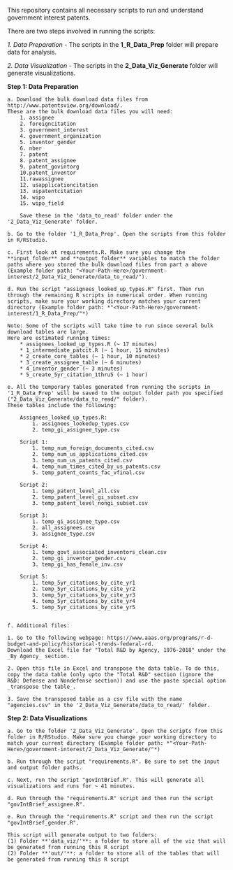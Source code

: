 This repository contains all necessary scripts to run and understand government interest patents.

There are two steps involved in running the scripts:

_1. Data Preparation_ - The scripts in the **1_R_Data_Prep** folder will prepare data for analysis.

_2. Data Visualization_ - The scripts in the **2_Data_Viz_Generate** folder will generate visualizations.

**Step 1: Data Preparation**

	a. Download the bulk download data files from http://www.patentsview.org/download/. 
	These are the bulk download data files you will need:
		1. assignee
		2. foreigncitation
		3. government_interest
		4. government_organization
		5. inventor_gender 
		6. nber 
		7. patent 
		8. patent_assignee
		9. patent_govintorg 
		10.patent_inventor 
		11.rawassignee
		12. usapplicationcitation
		13. uspatentcitation
		14. wipo
		15. wipo_field

		Save these in the 'data_to_read' folder under the '2_Data_Viz_Generate' folder. 

	b. Go to the folder '1_R_Data_Prep'. Open the scripts from this folder in R/RStudio. 
	
	c. First look at requirements.R. Make sure you change the **input_folder** and **output_folder** variables to match the folder paths where you stored the bulk download files from part a above (Example folder path: "<Your-Path-Here>/government-interest/2_Data_Viz_Generate/data_to_read/"). 

	d. Run the script "assignees_looked_up_types.R" first. Then run through the remaining R scripts in numerical order. When running scripts, make sure your working directory matches your current directory (Example folder path: *"<Your-Path-Here>/government-interest/1_R_Data_Prep/"*)

	Note: Some of the scripts will take time to run since several bulk download tables are large. 
	Here are estimated running times:
		* assignees_looked_up_types.R (~ 17 minutes)
		* 1_intermediate_patcit.R (~ 1 hour, 15 minutes)
		* 2_create_core_tables (~ 1 hour, 10 minutes)
		* 3_create_assignee_table (~ 6 minutes)
		* 4_inventor_gender (~ 3 minutes)
		* 5_create_5yr_citation_1thru5 (~ 1 hour)
	
	e. All the temporary tables generated from running the scripts in '1_R_Data_Prep' will be saved to the output folder path you specified ("2_Data_Viz_Generate/data_to_read/" folder).
	These tables include the following:
		
		Assignees_looked_up_types.R:
			1. assignees_lookedup_types.csv
			2. temp_gi_assignee_type.csv

		Script 1:
			1. temp_num_foreign_documents_cited.csv
			2. temp_num_us_applications_cited.csv
			3. temp_num_us_patents_cited.csv
			4. temp_num_times_cited_by_us_patents.csv
			5. temp_patent_counts_fac_vfinal.csv

		Script 2:
			1. temp_patent_level_all.csv
			2. temp_patent_level_gi_subset.csv
			3. temp_patent_level_nongi_subset.csv

		Script 3:
			1. temp_gi_assignee_type.csv
			2. all_assignees.csv
			3. assignee_type.csv

		Script 4:
			1. temp_govt_associated_inventors_clean.csv
			2. temp_gi_inventor_gender.csv
			3. temp_gi_has_female_inv.csv

		Script 5:
			1. temp_5yr_citations_by_cite_yr1
			2. temp_5yr_citations_by_cite_yr2
			3. temp_5yr_citations_by_cite_yr3
			4. temp_5yr_citations_by_cite_yr4
			5. temp_5yr_citations_by_cite_yr5


	f. Additional files: 
	
	1. Go to the following webpage: https://www.aaas.org/programs/r-d-budget-and-policy/historical-trends-federal-rd.
	Download the Excel file for "Total R&D by Agency, 1976-2018" under the _By Agency_ section. 

	2. Open this file in Excel and transpose the data table. To do this, copy the data table (only upto the "Total R&D" section (ignore the R&D: Defense and Nondefense section)) and use the paste special option _transpose the table_. 

	3. Save the transposed table as a csv file with the name "agencies.csv" in the '2_Data_Viz_Generate/data_to_read/' folder.

**Step 2: Data Visualizations**
	
	a. Go to the folder '2_Data_Viz_Generate'. Open the scripts from this folder in R/RStudio. Make sure you change your working directory to match your current directory (Example folder path: *"<Your-Path-Here>/government-interest/2_Data_Viz_Generate/"*)

	b. Run through the script "requirements.R". Be sure to set the input and output folder paths.

	c. Next, run the script "govIntBrief.R". This will generate all visualizations and runs for ~ 41 minutes.
	
	d. Run through the "requirements.R" script and then run the script "govIntBrief_assignee.R".
	
	e. Run through the "requirements.R" script and then run the script "govIntBrief_gender.R".

	This script will generate output to two folders:
	(1) Folder **'data_viz/'**: a folder to store all of the viz that will be generated from running this R script
	(2) Folder **'out/'**: a folder to store all of the tables that will be generated from running this R script
	

	

